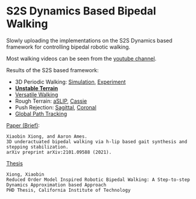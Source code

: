 # S2S Dynamics Based Bipedal Walking

Slowly uploading the implementations on the S2S Dynamics based framework for controlling bipedal robotic walking.

Most walking videos can be seen from the [youtube channel](https://www.youtube.com/channel/UC__Fnw5l_TQCIBIIrfKXBtA).

Results of the S2S based framework: 
- 3D Periodic Walking: [Simulation](https://www.youtube.com/watch?v=-_QmNNBPfdg), [Experiment](https://www.youtube.com/watch?v=9DtRkHP_tQU)
- [**Unstable Terrain**](https://www.youtube.com/watch?v=DOS-xBs4Kdw)
- [Versatile Walking](https://www.youtube.com/watch?v=aFLNkHYTDaw)
- Rough Terrain: [aSLIP](https://www.youtube.com/watch?v=fUZu6y-Gu4g), [Cassie](https://www.youtube.com/watch?v=mHboC-vUZhM)   
- Push Rejection: [Sagittal](https://www.youtube.com/watch?v=MeaR__wgYyY), [Coronal](https://www.youtube.com/watch?v=_EqxuzywQWU)   
- [Global Path Tracking](https://www.youtube.com/watch?v=06efo-U1mrw) 

[Paper (Brief)](https://arxiv.org/pdf/2101.09588.pdf):
```
Xiaobin Xiong, and Aaron Ames. 
3D underactuated bipedal walking via h-lip based gait synthesis and stepping stabilization.
arXiv preprint arXiv:2101.09588 (2021).
```

[Thesis](https://thesis.library.caltech.edu/14230/1/Thesis__to_submit_0601.pdf)  
```
Xiong, Xiaobin
Reduced Order Model Inspired Robotic Bipedal Walking: A Step-to-step Dynamics Approximation based Approach
PHD Thesis, California Institute of Technology
```
